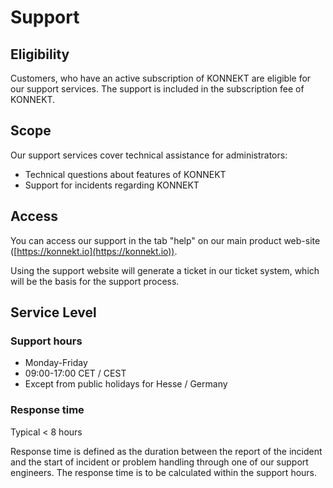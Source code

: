 # Support

## Eligibility

Customers, who have an active subscription of KONNEKT are eligible for our support services. The support is included in the subscription fee of KONNEKT.

## Scope

Our support services cover technical assistance for administrators:

* Technical questions about features of KONNEKT
* Support for incidents regarding KONNEKT

## Access

You can access our support in the tab "help" on our main product web-site ([https://konnekt.io](https://konnekt.io)).

Using the support website will generate a ticket in our ticket system, which will be the basis for the support process.

## Service Level

### Support hours

* Monday-Friday
* 09:00-17:00 CET / CEST
* Except from public holidays for Hesse / Germany

### Response time

Typical < 8 hours

Response time is defined as the duration between the report of the incident and the start of incident or problem handling through one of our support engineers. The response time is to be calculated within the support hours.
